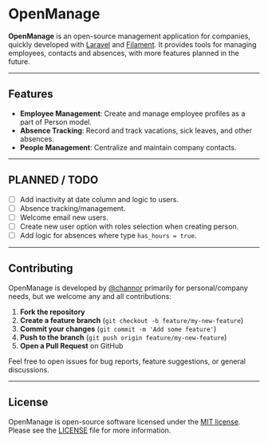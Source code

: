 # OpenManage

**OpenManage** is an open-source management application for companies, quickly developed with [Laravel](https://laravel.com/) and [Filament](https://filamentphp.com/). It provides tools for managing employees, contacts and absences, with more features planned in the future.

---

## Features

- **Employee Management**: Create and manage employee profiles as a part of Person model.
- **Absence Tracking**: Record and track vacations, sick leaves, and other absences.
- **People Management**: Centralize and maintain company contacts.

---

## PLANNED / TODO

- [ ] Add inactivity at date column and logic to users.
- [ ] Absence tracking/management.
- [ ] Welcome email new users.
- [ ] Create new user option with roles selection when creating person.
- [ ] Add logic for absences where type `has_hours = true`.

---

## Contributing

OpenManage is developed by [@channor](https://github.com/channor) primarily for personal/company needs, but we welcome any and all contributions:

1. **Fork the repository**  
2. **Create a feature branch** (`git checkout -b feature/my-new-feature`)  
3. **Commit your changes** (`git commit -m 'Add some feature'`)  
4. **Push to the branch** (`git push origin feature/my-new-feature`)  
5. **Open a Pull Request** on GitHub

Feel free to open issues for bug reports, feature suggestions, or general discussions.

---

## License

OpenManage is open-source software licensed under the [MIT license](/LICENSE).  
Please see the [LICENSE](/LICENSE) file for more information.
